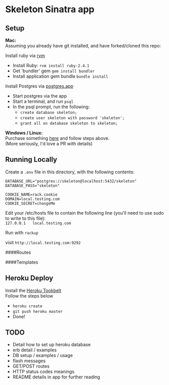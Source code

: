 Skeleton Sinatra app
====================

Setup
-----

**Mac:**  
Assuming you already have git installed, and have forked/cloned this repo:

Install ruby via [rvm](https://rvm.io/)  
  - Install Ruby: `rvm install ruby-2.4.1`
  - Get 'bundler' gem `gem install bundler`
  - Install application gem bundle `bundle install`

Install Postgres via [postgres.app](https://postgresapp.com/)
  - Start postgres via the app
  - Start a terminal, and run `psql`
  - In the psql prompt, run the following:
    - `create database skeleton;`
    - `create user skeleton with password 'skeleton';`
    - `grant all on database skeleton to skeleton;`


**Windows / Linux:**  
Purchase something [here](https://www.apple.com/uk/mac/) and follow steps above.  
(More seriously, I'd love a PR with details)


Running Locally
---------------

Create a `.env` file in this directory, with the following contents:  
```
DATABASE_URL="postgres://skeleton@localhost:5432/skeleton"
DATABASE_PASS="skeleton"

COOKIE_NAME=rack.cookie
DOMAIN=local.testing.com
COOKIE_SECRET=changeMe
```

Edit your /etc/hosts file to contain the following line (you'll need to use sudo to write to this file):  
`127.0.0.1   local.testing.com`

Run with
`rackup`

visit `http://local.testing.com:9292`


####Routes


####Templates



Heroku Deploy
-------------

Install the [Heroku Tookbelt](https://devcenter.heroku.com/articles/heroku-cli)  
Follow the steps below  
  - `heroku create`
  - `git push heroku master`
  - Done!

**TODO**
--------
- Detail how to set up heroku database
- erb detail / examples
- DB setup / examples / usage
- flash messages
- GET/POST routes
- HTTP status codes meanings
- README details in app for further reading
